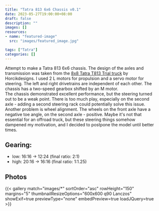 ```yaml
---
title: "Tatra 813 6x6 Chassis v0.1"
date: 2023-05-27T19:00:00+08:00
draft: false
description: ""
images: []
resources:
- name: "featured-image"
  src: "images/featured_image.jpg"

tags: ["Tatra"]
categories: []
---
```


Attempt to make a Tatra 813 6x6 chassis. The design of the axles and transmission was taken from the [8x8 Tatra T813 Trial truck](https://rebrickable.com/mocs/MOC-109209/Horcikdesigns/pdf-8x8-tatra-t813-trial-truck/#details) by Horcikdesigns. I used 2 L motors for propulsion and a servo motor for steering. The left and right drivetrains are independent of each other. The chassis has a two-speed gearbox shifted by an M motor.\
The chassis demonstrated excellent performance, but the steering turned out to be a weak point. There is too much play, especially on the second axle - adding a second steering rack could potentially solve this issue.\
Another problem is wheel alignment. The wheels on the front axle have a negative toe angle, on the second axle - positive. Maybe it's not that essential for an offroad truck, but these steering things somehow dampened my motivation, and I decided to postpone the model until better times.

<!--more-->

## Gearing:
* low: 16:16 -> 12:24 (final ratio: 2:1)
* high: 20:16 -> 16:16 (final ratio: 1:1.25)

## Photos

{{< gallery match="images/*" sortOrder="asc" rowHeight="150" margins="5" thumbnailResizeOptions="600x600 q90 Lanczos" showExif=true previewType="none" embedPreview=true loadJQuery=true >}}
